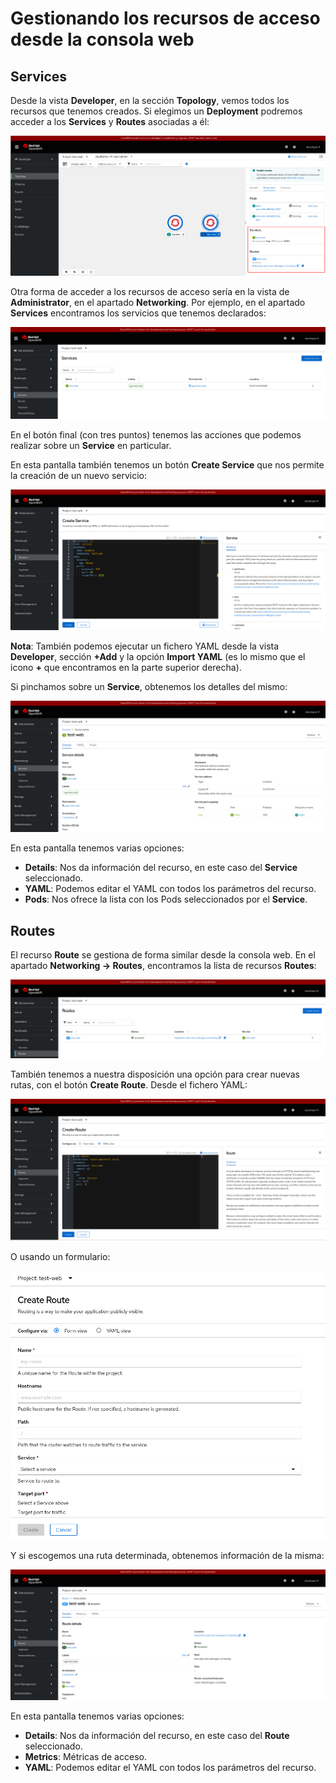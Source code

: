 # Gestionando los recursos de acceso desde la consola web

## Services

Desde la vista **Developer**, en la sección **Topology**, vemos todos los recursos que tenemos creados. Si elegimos un **Deployment** podremos acceder a los **Services** y **Routes** asociadas a él:

![acceso1](img/acceso1.png)

Otra forma de acceder a los recursos de acceso sería en la vista de **Administrator**, en el apartado **Networking**. Por ejemplo, en el apartado **Services** encontramos los servicios que tenemos declarados:

![acceso2](img/acceso2.png)

En el botón final (con tres puntos) tenemos las acciones que podemos realizar sobre un **Service** en particular.

En esta pantalla también tenemos un botón **Create Service** que nos permite la creación de un nuevo servicio:

![acceso3](img/acceso3.png)

**Nota**: También podemos ejecutar un fichero YAML desde la vista **Developer**, sección **+Add** y la opción **Import YAML** (es lo mismo que el icono **+** que encontramos en la parte superior derecha).

Si pinchamos sobre un **Service**, obtenemos los detalles del mismo:

![acceso4](img/acceso4.png)

En esta pantalla tenemos varias opciones:

* **Details**: Nos da información del recurso, en este caso del **Service** seleccionado.
* **YAML**: Podemos editar el YAML con todos los parámetros del recurso.
* **Pods**: Nos ofrece la lista con los Pods seleccionados por el **Service**.

## Routes

El recurso **Route** se gestiona de forma similar desde la consola web. En el apartado **Networking -> Routes**, encontramos la lista de recursos **Routes**:

![acceso5](img/acceso5.png)

También tenemos a nuestra disposición una opción para crear nuevas rutas, con el botón **Create Route**. Desde el fichero YAML:

![acceso6](img/acceso6.png)

O usando un formulario:

![acceso7](img/acceso7.png)

Y si escogemos una ruta determinada, obtenemos información de la misma:

![acceso8](img/acceso8.png)

En esta pantalla tenemos varias opciones:

* **Details**: Nos da información del recurso, en este caso del **Route** seleccionado.
* **Metrics**: Métricas de acceso.
* **YAML**: Podemos editar el YAML con todos los parámetros del recurso.